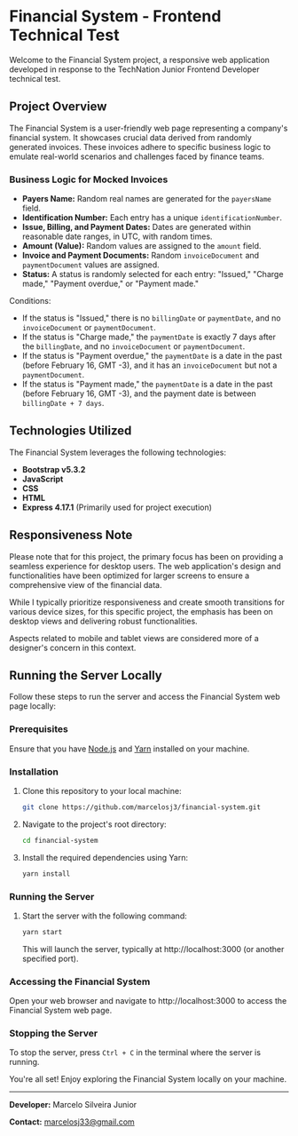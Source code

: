 # Financial System - Frontend Technical Test

Welcome to the Financial System project, a responsive web application developed in response to the TechNation Junior Frontend Developer technical test.

## Project Overview

The Financial System is a user-friendly web page representing a company's financial system. It showcases crucial data derived from randomly generated invoices. These invoices adhere to specific business logic to emulate real-world scenarios and challenges faced by finance teams.

### Business Logic for Mocked Invoices

- **Payers Name:** Random real names are generated for the `payersName` field.
- **Identification Number:** Each entry has a unique `identificationNumber`.
- **Issue, Billing, and Payment Dates:** Dates are generated within reasonable date ranges, in UTC, with random times.
- **Amount (Value):** Random values are assigned to the `amount` field.
- **Invoice and Payment Documents:** Random `invoiceDocument` and `paymentDocument` values are assigned.
- **Status:** A status is randomly selected for each entry: "Issued," "Charge made," "Payment overdue," or "Payment made."

Conditions:

- If the status is "Issued," there is no `billingDate` or `paymentDate`, and no `invoiceDocument` or `paymentDocument`.
- If the status is "Charge made," the `paymentDate` is exactly 7 days after the `billingDate`, and no `invoiceDocument` or `paymentDocument`.
- If the status is "Payment overdue," the `paymentDate` is a date in the past (before February 16, GMT -3), and it has an `invoiceDocument` but not a `paymentDocument`.
- If the status is "Payment made," the `paymentDate` is a date in the past (before February 16, GMT -3), and the payment date is between `billingDate + 7 days`.

## Technologies Utilized

The Financial System leverages the following technologies:

- **Bootstrap v5.3.2**
- **JavaScript**
- **CSS**
- **HTML**
- **Express 4.17.1** (Primarily used for project execution)

## Responsiveness Note

Please note that for this project, the primary focus has been on providing a seamless experience for desktop users. The web application's design and functionalities have been optimized for larger screens to ensure a comprehensive view of the financial data.

While I typically prioritize responsiveness and create smooth transitions for various device sizes, for this specific project, the emphasis has been on desktop views and delivering robust functionalities.

Aspects related to mobile and tablet views are considered more of a designer's concern in this context.

## Running the Server Locally

Follow these steps to run the server and access the Financial System web page locally:

### Prerequisites

Ensure that you have [Node.js](https://nodejs.org/) and [Yarn](https://yarnpkg.com/) installed on your machine.

### Installation

1. Clone this repository to your local machine:

   ```bash
   git clone https://github.com/marcelosj3/financial-system.git
   ```

2. Navigate to the project's root directory:

   ```bash
   cd financial-system
   ```

3. Install the required dependencies using Yarn:

   ```bash
   yarn install
   ```

### Running the Server

1. Start the server with the following command:

   ```bash
   yarn start
   ```

   This will launch the server, typically at http://localhost:3000 (or another specified port).

### Accessing the Financial System

Open your web browser and navigate to http://localhost:3000 to access the Financial System web page.

### Stopping the Server

To stop the server, press `Ctrl + C` in the terminal where the server is running.

You're all set! Enjoy exploring the Financial System locally on your machine.

---

**Developer:** Marcelo Silveira Junior

**Contact:** marcelosj33@gmail.com
